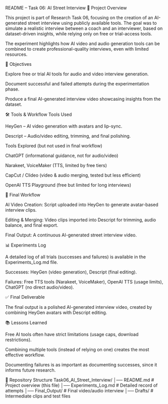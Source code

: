 README – Task 06: AI Street Interview
📌 Project Overview

This project is part of Research Task 06, focusing on the creation of an AI-generated street interview using publicly available tools. The goal was to simulate a realistic interview between a coach and an interviewer, based on dataset-driven insights, while relying only on free or trial-access tools.

The experiment highlights how AI video and audio generation tools can be combined to create professional-quality interviews, even with limited resources.

🎯 Objectives

Explore free or trial AI tools for audio and video interview generation.

Document successful and failed attempts during the experimentation phase.

Produce a final AI-generated interview video showcasing insights from the dataset.

🛠️ Tools & Workflow
Tools Used

HeyGen – AI video generation with avatars and lip-sync.

Descript – Audio/video editing, trimming, and final polishing.

Tools Explored (but not used in final workflow)

ChatGPT (informational guidance, not for audio/video)

Narakeet, VoiceMaker (TTS, limited by free tiers)

CapCut / Clideo (video & audio merging, tested but less efficient)

OpenAI TTS Playground (free but limited for long interviews)

🔎 Final Workflow

AI Video Creation: Script uploaded into HeyGen to generate avatar-based interview clips.

Editing & Merging: Video clips imported into Descript for trimming, audio balance, and final export.

Final Output: A continuous AI-generated street interview video.

📊 Experiments Log

A detailed log of all trials (successes and failures) is available in the Experiments_Log.md file.

Successes: HeyGen (video generation), Descript (final editing).

Failures: Free TTS tools (Narakeet, VoiceMaker), OpenAI TTS (usage limits), ChatGPT (no direct audio/video).

✅ Final Deliverable

The final output is a polished AI-generated interview video, created by combining HeyGen avatars with Descript editing.

📚 Lessons Learned

Free AI tools often have strict limitations (usage caps, download restrictions).

Combining multiple tools (instead of relying on one) creates the most effective workflow.

Documenting failures is as important as documenting successes, since it informs future research.

📂 Repository Structure
Task06_AI_Street_Interview/
│── README.md                # Project overview (this file)
│── Experiments_Log.md       # Detailed record of attempts
│── Final_Output/            # Final video/audio interview
│── Drafts/                  # Intermediate clips and test files
